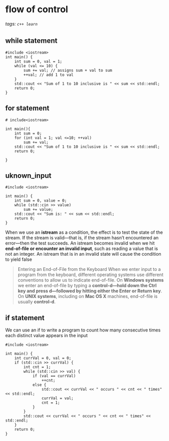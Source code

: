 # flow of control
###### tags: `c++ learn`

## while statement
```c++=
#include <iostream>
int main() {
    int sum = 0, val = 1;
    while (val <= 10) {
        sum += val; // assigns sum + val to sum
        ++val; // add 1 to val
    }
    std::cout << "Sum of 1 to 10 inclusive is " << sum << std::endl;
    return 0;
}
```

## for statement
```c++=
# include<iostream>

int main(){
    int sum = 0;
    for (int val = 1; val <=10; ++val) 
        sum += val;
    std::cout << "Sum of 1 to 10 inclusive is " << sum << std::endl;
    return 0;
    
}
```

## uknown_input
```c++=
#include <iostream>

int main() {
    int sum = 0, value = 0;
    while (std::cin >> value)
        sum += value;
    std::cout << "Sum is: " << sum << std::endl;
    return 0;
}
```
When we use an **istream** as a condition, the effect is to test the state of the stream. If the stream is valid—that is, if the stream hasn’t encountered an error—then the test succeeds. An istream becomes invalid when we hit **end-of-file or encounter an invalid input**, such as reading a value that is not an integer. An istream that is in an invalid state will cause the condition to yield false
> Entering an End-of-File from the Keyboard
> When we enter input to a program from the keyboard, different operating systems use different conventions to allow us to indicate end-of-file. On **Windows systems** we enter an end-of-file by typing a **control-d—hold down the Ctrl key and press d—followed by hitting either the Enter or Return key**. On **UNIX systems**, including on **Mac OS X** machines, end-of-file is usually **control-d**.

## if statement
We can use an if to write a program to count how many consecutive times each distinct value appears in the input
```c++=
#include <iostream>

int main() {
    int currVal = 0, val = 0;
    if (std::cin >> currVal) {
        int cnt = 1;
        while (std::cin >> val) {
            if (val == currVal)
                ++cnt;
            else {
                std::cout << currVal << " occurs " << cnt << " times" << std::endl;
                currVal = val;
                cnt = 1;
            }
        }
        std::cout << currVal << " occurs " << cnt << " times" << std::endl;
    }
    return 0;
}
```
